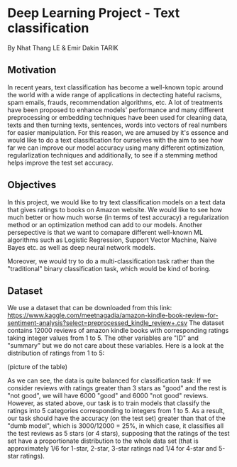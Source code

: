 # Deep Learning Project - Text classification
By Nhat Thang LE & Emir Dakin TARIK

## Motivation 

In recent years, text classification has become a well-known topic around the world with a wide range of applications in dectecting hateful racisms, spam emails, frauds, recommendation algorithms, etc. A lot of treatments have been proposed to enhance models' performance and many different preprocessing or embedding techniques have been used for cleaning data, texts and then turning texts, sentences, words into vectors of real numbers for easier manipulation. For this reason, we are amused by it's essence and would like to do a text classification for ourselves with the aim to see how far we can improve our model accuracy using many different optimization, regularlization techniques and additionally, to see if a stemming method helps improve the test set accuracy.

## Objectives
In this project, we would like to try text classification models on a text data that gives ratings to books on Amazon website. We would like to see how much better or how much worse (in terms of test accuracy) a regularization method or an optimization method can add to our models. Another persepective is that we want to comapare different well-known ML algorithms such as Logistic Regression, Support Vector Machine, Naive Bayes etc. as well as deep neural network models.

Moreover, we would try to do a multi-classification task rather than the "traditional" binary classification task, which would be kind of boring.

## Dataset
We use a dataset that can be downloaded from this link:
https://www.kaggle.com/meetnagadia/amazon-kindle-book-review-for-sentiment-analysis?select=preprocessed_kindle_review+.csv
The dataset contains 12000 reviews of amazon kindle books with corresponding ratings taking integer values from 1 to 5. The other variables are "ID" and "summary" but we do not care about these variables. Here is a look at the distribution of ratings from 1 to 5: 

(picture of the table)

As we can see, the data is quite balanced for classification task: If we consider reviews with ratings greater than 3 stars as "good" and the rest is "not good", we will have 6000 "good" and 6000 "not good" reviews. However, as stated above, our task is to train models that classify the ratings into 5 categories corresponding to integers from 1 to 5. As a result, our task should have the accuracy (on the test set) greater than that of the "dumb model", which is 3000/12000 = 25%, in which case, it classifies all the test reviews as 5 stars (or 4 stars), supposing that the ratings of the test set have a proportionate distribution to the whole data set (that is approximately 1/6 for 1-star, 2-star, 3-star ratings nad 1/4 for 4-star and 5-star ratings).
